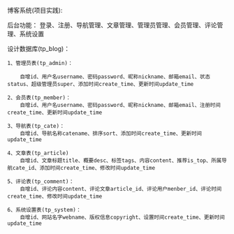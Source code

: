 博客系统(项目实践):

后台功能：
    登录、注册、导航管理、文章管理、管理员管理、会员管理、评论管理、系统设置

设计数据库(tp_blog)：

    1、管理员表(tp_admin)：

        自增id、用户名username、密码password、昵称nickname、邮箱email、状态status、超级管理员super、添加时间create_time、更新时间update_time

    2、会员表(tp_member)：
        自增id、用户名username、密码password、昵称nickname、邮箱email、注册时间create_time、更新时间update_time

    3、导航表(tp_cate)：
        自增id、导航名称catename、排序sort、添加时间create_time、更新时间update_time

    4、文章表(tp_article)
        自增id、文章标题title、概要desc、标签tags、内容content、推荐is_top、所属导航cate_id、添加时间create_time、修改时间update_time

    5、评论表(tp_comment)：
        自增id、评论内容content、评论文章article_id、评论用户menber_id、评论时间create_time、修改时间update_time

    6、系统设置表(tp_system)：
        自增id、网站名字webname、版权信息copyright、设置时间create_time、更新时间update_time